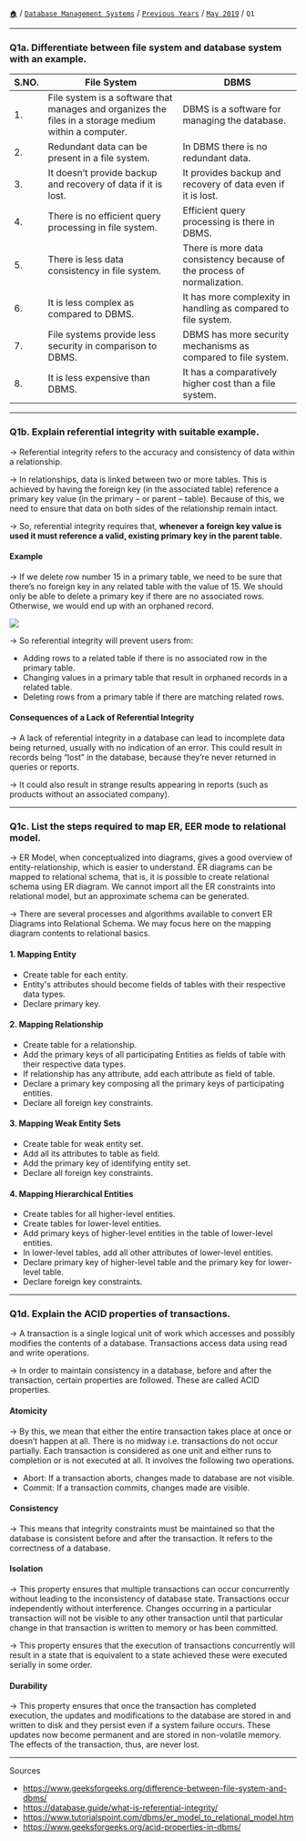 [`🏠`](/) / [`Database Management Systems`](/dbms/) / [`Previous Years`](/dbms/previous-years/) / [`May 2019`](/dbms/previous-years/may-19/) / `Q1`

<hr />

### Q1a. Differentiate between file system and database system with an example.

| S.NO. | File System                                                                                           | DBMS                                                                    |
|-------|-------------------------------------------------------------------------------------------------------|-------------------------------------------------------------------------|
| 1.    | File system is a software that manages and organizes the files in a storage medium within a computer. | DBMS is a software for managing the database.                           |
| 2.    | Redundant data can be present in a file system.                                                       | In DBMS there is no redundant data.                                     |
| 3.    | It doesn’t provide backup and recovery of data if it is lost.                                         | It provides backup and recovery of data even if it is lost.             |
| 4.    | There is no efficient query processing in file system.                                                | Efficient query processing is there in DBMS.                            |
| 5.    | There is less data consistency in file system.                                                        | There is more data consistency because of the process of normalization. |
| 6.    | It is less complex as compared to DBMS.                                                               | It has more complexity in handling as compared to file system.          |
| 7.    | File systems provide less security in comparison to DBMS.                                             | DBMS has more security mechanisms as compared to file system.           |
| 8.    | It is less expensive than DBMS.                                                                       | It has a comparatively higher cost than a file system.                  |

<hr />

### Q1b. Explain referential integrity with suitable example.

→ Referential integrity refers to the accuracy and consistency of data within a relationship.

→ In relationships, data is linked between two or more tables. This is achieved by having the foreign key (in the associated table) reference a primary key value (in the primary – or parent – table). Because of this, we need to ensure that data on both sides of the relationship remain intact.

→ So, referential integrity requires that, **whenever a foreign key value is used it must reference a valid, existing primary key in the parent table.**

#### Example

→ If we delete row number 15 in a primary table, we need to be sure that there’s no foreign key in any related table with the value of 15. We should only be able to delete a primary key if there are no associated rows. Otherwise, we would end up with an orphaned record.

![](https://database.guide/wp-content/uploads/2016/05/referential-integrity-orphaned-record.png)

→ So referential integrity will prevent users from:

* Adding rows to a related table if there is no associated row in the primary table.
* Changing values in a primary table that result in orphaned records in a related table.
* Deleting rows from a primary table if there are matching related rows.

#### Consequences of a Lack of Referential Integrity

→ A lack of referential integrity in a database can lead to incomplete data being returned, usually with no indication of an error. This could result in records being “lost” in the database, because they’re never returned in queries or reports.

→ It could also result in strange results appearing in reports (such as products without an associated company).

<hr />

### Q1c. List the steps required to map ER, EER mode to relational model.

→ ER Model, when conceptualized into diagrams, gives a good overview of entity-relationship, which is easier to understand. ER diagrams can be mapped to relational schema, that is, it is possible to create relational schema using ER diagram. We cannot import all the ER constraints into relational model, but an approximate schema can be generated.

→ There are several processes and algorithms available to convert ER Diagrams into Relational Schema. We may focus here on the mapping diagram contents to relational basics.

#### 1. Mapping Entity

* Create table for each entity.
* Entity's attributes should become fields of tables with their respective data types.
* Declare primary key.

#### 2. Mapping Relationship

* Create table for a relationship.
* Add the primary keys of all participating Entities as fields of table with their respective data types.
* If relationship has any attribute, add each attribute as field of table.
* Declare a primary key composing all the primary keys of participating entities.
* Declare all foreign key constraints.

#### 3. Mapping Weak Entity Sets

* Create table for weak entity set.
* Add all its attributes to table as field.
* Add the primary key of identifying entity set.
* Declare all foreign key constraints.

#### 4. Mapping Hierarchical Entities

* Create tables for all higher-level entities.
* Create tables for lower-level entities.
* Add primary keys of higher-level entities in the table of lower-level entities.
* In lower-level tables, add all other attributes of lower-level entities.
* Declare primary key of higher-level table and the primary key for lower-level table.
* Declare foreign key constraints.

<hr />

### Q1d. Explain the ACID properties of transactions.

→ A transaction is a single logical unit of work which accesses and possibly modifies the contents of a database. Transactions access data using read and write operations.

→ In order to maintain consistency in a database, before and after the transaction, certain properties are followed. These are called ACID properties.

#### Atomicity

→ By this, we mean that either the entire transaction takes place at once or doesn’t happen at all. There is no midway i.e. transactions do not occur partially. Each transaction is considered as one unit and either runs to completion or is not executed at all. It involves the following two operations.

  * Abort: If a transaction aborts, changes made to database are not visible.  
  * Commit: If a transaction commits, changes made are visible.
  
#### Consistency

→ This means that integrity constraints must be maintained so that the database is consistent before and after the transaction. It refers to the correctness of a database.

#### Isolation

→ This property ensures that multiple transactions can occur concurrently without leading to the inconsistency of database state. Transactions occur independently without interference. Changes occurring in a particular transaction will not be visible to any other transaction until that particular change in that transaction is written to memory or has been committed.

→ This property ensures that the execution of transactions concurrently will result in a state that is equivalent to a state achieved these were executed serially in some order.

#### Durability

→ This property ensures that once the transaction has completed execution, the updates and modifications to the database are stored in and written to disk and they persist even if a system failure occurs. These updates now become permanent and are stored in non-volatile memory. The effects of the transaction, thus, are never lost.

<hr />

Sources

- https://www.geeksforgeeks.org/difference-between-file-system-and-dbms/
- https://database.guide/what-is-referential-integrity/
- https://www.tutorialspoint.com/dbms/er_model_to_relational_model.htm
- https://www.geeksforgeeks.org/acid-properties-in-dbms/
